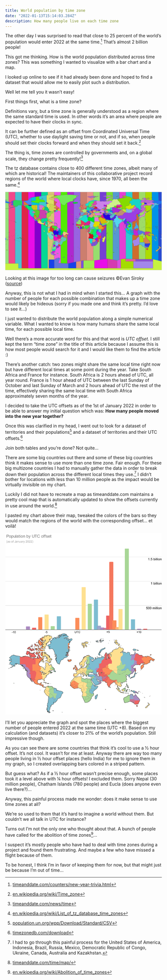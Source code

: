 ```yaml
---
title: World population by time zone
date: "2022-01-13T15:14:03.284Z"
description: How many people live on each time zone
---
```


The other day I was surprised to read that close to 25 percent of the world’s population would enter 2022 at the same time.[^1] That’s almost 2 billion people!

This got me thinking. How is the world population distributed across time zones? This was something I wanted to visualize with a bar chart and a map.

I looked up online to see if it had already been done and hoped to find a dataset that would allow me to easily plot such a distribution.

Well let me tell you it wasn’t easy!

First things first, what is a time zone?

Definitions vary, but a time zone is generally understood as a region where the same standard time is used. In other words it’s an area where people are expected to have their clocks in sync.

It can be further defined as an offset from Coordinated Universal Time (UTC), whether to use daylight saving time or not, and if so, when people should set their clocks forward and when they should set it back.[^2]

The thing is, time zones are controlled by governments and, on a global scale, they change pretty frequently![^3]

The tz database contains close to 400 different time zones, albeit many of which are historical! The maintainers of this collaborative project record regions of the world where local clocks have, since 1970, all been the same.[^4]

![very contrasted map of the world with all the time zones](./timezone-boundaries-2020d.png)

Looking at this image for too long can cause seizures ©Evan Siroky ([source](https://github.com/evansiroky/timezone-boundary-builder))

Anyway, this is not what I had in mind when I started this… A graph with the number of people for each possible combination that makes up a time zone would likely be hideous (sorry if you made one and think it’s pretty. I’d love to see it…)

I just wanted to distribute the world population along a simple numerical variable. What I wanted to know is how many humans share the same local time, for each possible local time.

Well there’s a more accurate word for this and that word is _UTC offset._ I still kept the term “time zone” in the title of this article because I assume this is how most people would search for it and I would like them to find the article :)

There’s another catch: two zones might share the same local time right now but have different local times at some point during the year. Take South Africa and France for instance. South Africa is 2 hours ahead of UTC, all year round. France is 1 hour ahead of UTC between the last Sunday of October and last Sunday of March and 2 hours ahead of UTC the rest of the time, effectively sharing the same local time with South Africa approximately seven months of the year.

I decided to take the UTC offsets as of the 1st of January 2022 in order to be able to answer my initial question which was: **How many people moved into the new year together?**

Once this was clarified in my head, I went out to look for a dataset of territories and their populations[^5] and a dataset of territories and their UTC offsets.[^6]

Join both tables and you’re done? Not quite…

There are some big countries out there and some of these big countries think it makes sense to use more than one time zone. Fair enough. For these big multizone countries I had to manually gather the data in order to break down their population across the different local times they use.[^7] I didn’t bother for locations with less than 10 million people as the impact would be virtually invisible on my chart.

Luckily I did not have to recreate a map as timeanddate.com maintains a pretty cool map that is automatically updated to show the offsets currently in use around the world.[^8]

I pasted my chart above their map, tweaked the colors of the bars so they would match the regions of the world with the corresponding offset… et voilà!

![Bar chart with number of people by UTC offset aligned with a map of the UTC offsets around the world](./world-population-by-utc-offset.webp)

I’ll let you appreciate the graph and spot the places where the biggest number of people entered 2022 at the same time (UTC +8). Based on my calculation (and datasets) it’s closer to 21% of the world’s population. Still impressive though.

As you can see there are some countries that think it’s cool to use a ½ hour offset. It’s not cool. It wasn’t for me at least. Anyway there are way too many people living in ½ hour offset places (hello India) for me to ignore them in my graph, so I created overlapping bars colored in a striped pattern.

But guess what? As if a ½ hour offset wasn’t precise enough, some places took it a level above with ¼ hour offsets! I excluded them. Sorry Nepal (30 million people), Chatham Islands (780 people) and Eucla (does anyone even live there?)…

Anyway, this painful process made me wonder: does it make sense to use time zones at all?

We’re so used to them that it’s hard to imagine a world without them. But couldn’t we all talk in UTC for instance?

Turns out I’m not the only one who thought about that. A bunch of people have called for the abolition of time zones[^9]…

I suspect it’s mostly people who have had to deal with time zones during a project and found them frustrating. And maybe a few who have missed a flight because of them.

To be honest, I think I’m in favor of keeping them for now, but that might just be because I’m out of time...

  

[^1]: [timeanddate.com/counters/new-year-trivia.html](https://www.timeanddate.com/counters/new-year-trivia.html) 
[^2]: [en.wikipedia.org/wiki/Time_zone](https://en.wikipedia.org/wiki/Time_zone) 
[^3]: [timeanddate.com/news/time](https://www.timeanddate.com/news/time) 
[^4]: [en.wikipedia.org/wiki/List\_of\_tz\_database\_time_zones](https://en.wikipedia.org/wiki/List_of_tz_database_time_zones) 
[^5]: [population.un.org/wpp/Download/Standard/CSV](https://population.un.org/wpp/Download/Standard/CSV/) 
[^6]: [timezonedb.com/download](https://timezonedb.com/download) 
[^7]: I had to go through this painful process for the United States of America, Indonesia, Brazil, Russia, Mexico, Democratic Republic of Congo, Ukraine, Canada,  Australia and Kazakhstan.
[^8]: [timeanddate.com/time/map/](https://www.timeanddate.com/time/map/) 
[^9]: [en.wikipedia.org/wiki/Abolition\_of\_time_zones](https://en.wikipedia.org/wiki/Abolition_of_time_zones) 